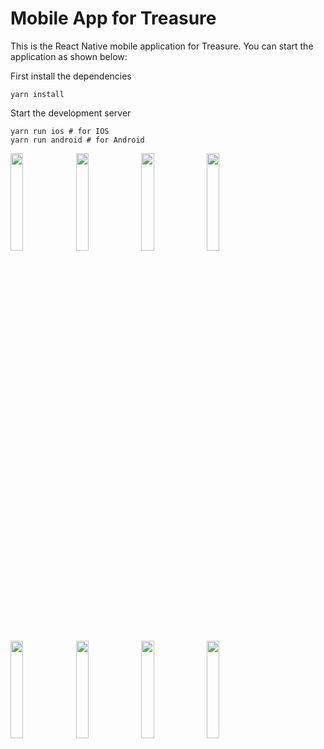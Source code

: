 # Mobile App for Treasure

This is the React Native mobile application for Treasure. You can start the application as shown below:

First install the dependencies

```
yarn install
```

Start the development server

```
yarn run ios # for IOS
yarn run android # for Android
```
<img src="https://github.com/ITUMasters/treasure-mobile/assets/55799734/cfd7b836-4bd3-451b-812f-edee26f1dafb" width="20%" height="20%">
<img src="https://github.com/ITUMasters/treasure-mobile/assets/55799734/0ce59be3-0881-49c0-b54c-b136df183317" width="20%" height="20%">
<img src="https://github.com/ITUMasters/treasure-mobile/assets/55799734/9239ec45-d902-4e41-afd5-996ca8261db8" width="20%" height="20%">
<img src="https://github.com/ITUMasters/treasure-mobile/assets/55799734/45934c91-890f-4910-9765-407fc30f08e0" width="20%" height="20%">
<img src="https://github.com/ITUMasters/treasure-mobile/assets/55799734/9fcebe29-4fcc-4926-b46c-24c0a85ebe25" width="20%" height="20%">
<img src="https://github.com/ITUMasters/treasure-mobile/assets/55799734/464da41c-9bf9-44c1-aafa-ce2664fc70e4" width="20%" height="20%">
<img src="https://github.com/ITUMasters/treasure-mobile/assets/55799734/eccb97e5-1e44-4c9e-b065-b691909d6b03" width="20%" height="20%">
<img src="https://github.com/ITUMasters/treasure-mobile/assets/55799734/193bc89f-b6ad-4fac-acd4-9f673d056f13" width="20%" height="20%">



